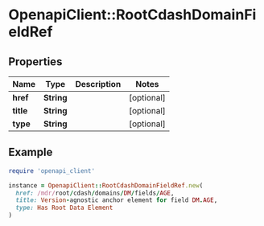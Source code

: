 # OpenapiClient::RootCdashDomainFieldRef

## Properties

| Name | Type | Description | Notes |
| ---- | ---- | ----------- | ----- |
| **href** | **String** |  | [optional] |
| **title** | **String** |  | [optional] |
| **type** | **String** |  | [optional] |

## Example

```ruby
require 'openapi_client'

instance = OpenapiClient::RootCdashDomainFieldRef.new(
  href: /mdr/root/cdash/domains/DM/fields/AGE,
  title: Version-agnostic anchor element for field DM.AGE,
  type: Has Root Data Element
)
```

